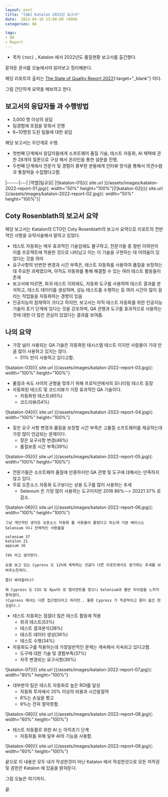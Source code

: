 ```yaml
---
layout: post
title: "[QA] Katalon 2022년 보고서"
date:  2023-04-10 13:00:00 +0900
categories: QA

tags:
- QA
- Report
---
```



* 목차
{:toc}
_
Katalon 에서 2022년도 품질현황 보고서를 출간했다.

묻혀둔 문서를 오늘에서야 읽어보고 정리해본다. 

해당 리포트의 출처는 [The State of Quality Report 2022](https://katalon.com/state-quality-2022-thank-you){:target="_blank"} 이다. 

그럼 간단하게 요약을 해보려고 한다. 

## 보고서의 응답자들 과 수행방법
- 3,000 명 이상의 응답
- 팀경험에 초점을 맞춰서 진행
- 6~10명정 도된 팀들에 대한 응답

해당 보고서는 두단계로 수행.
- 첫번째 단계에서 응답자들에게 소프트웨어 품질 기술, 테스트 자동화, AI 채택에 관한 28개의 질문으로 구성 해서 온라인을 통한 설문을 진행,
- 두번째 단계에서 전문가 및 경험이 풍부한 분들에게 인터뷰 방식을 통해서 의견수렴과 통잘력을 수집했다고함.

|------|---|
|역할|팀규모|
|![katalon-01]({{ site.url }}/assets/images/katalon-2022-report-01.jpg){: width="50%" height="100%"}|![katalon-02]({{ site.url }}/assets/images/katalon-2022-report-02.jpg){: width="50%" height="100%"}|

## Coty Rosenblath의 보고서 요약
해당 보고서는 Katalon의 CTO인 Coty Rosenblath의 보고서 요약으로 리포트의 전반적인 사항을 요약서술해서 말하고 있었다. 
- 테스트 자동화는 매우 효과적인 기술임에도 불구하고, 전문가들 중 절반 이하만이 이를 프로젝트에 적용한 것으로 나타났고 이는 이 기술을 구현하는 데 어려움이 있었다는 것을 의미
- 요구사항의 빈번한 변경과 시간 부족은, 테스트 자동화를 사용하여 품질을 보장하는 데 주요한 과제였으며, 아직도 자동화를 통해 해결할 수 있는 여러 테스트 활동들이 존재
- 보고서에 따르면, 회귀 테스트 이외에도, 자동화 도구를 사용하여 테스트 결과를 분석하고, 테스트 데이터를 생성하며, 성능 테스트를 수행하는 등 여러 시간이 많이 걸리는 작업들을 자동화하는 경향이 있음
- 인공지능의 잠재력이 크다고 하지만, 보고서는 아직 테스트 자동화를 위한 인공지능 기술이 초기 단계에 있다는 것을 강조하며, QA 관행과 도구를 효과적으로 사용하는 것에 대한 더 많은 관심이 있었다는 결과를 보여줌.

## 나의 요약

- 가장 널리 사용되는 QA 기술은 자동화된 테시스템 테스트 이지만 사람들이 기대 만큼 많이 사용하고 있지는 않다.
    - 51% 만이 사용하고 있다고함.
  
![katalon-03]({{ site.url }}/assets/images/katalon-2022-report-03.jpg){: width="100%" height="100%"}

  - 품질과 속도 사이의 균형을 맞추기 위해 프로덕션에서의 모니터링 테스트 등장
  - 자동화된 테스트 및 코드리뷰가 가장 효과적인 QA 기술이다.
    - 자동화된 테스트(65%)
    - 코드리뷰(54%)

![katalon-04]({{ site.url }}/assets/images/katalon-2022-report-04.jpg){: width="100%" height="100%"}

  - 잦은 요구 사항 변경과 품질을 보장할 시간 부족은 고품질 소프트웨어를 제공하는데 가장 많이 언급되는 문제이다.
    - 잦은 요구사항 변경(46%)
    - 품질보증 시간 부족(39%)

![katalon-05]({{ site.url }}/assets/images/katalon-2022-report-05.jpg){: width="100%" height="100%"}

  - 전문가들은 소프트웨어 품질에 만종하지만 QA 관행 및 도구에 대해서는 만족하지 않고 있다.
  - 무료 오픈소스 자동화 도구보다는 상용 도구를 많이 사용하는 추세
    - Selenium 은 가장 많이 사용하는 도구이지만 2018 86%--> 20221 37% 로 감소.

![katalon-06]({{ site.url }}/assets/images/katalon-2022-report-06.jpg){: width="100%" height="100%"}

```
그냥 개인적인 생각은 오픈소스 자동화 툴 사용율이 줄었다고 하는데 기본 베이스는 Selenium 이니 전체적인 사용율을 

selenium 37
katalon 21
appium 16

74% 라고 생각한다. 

요즘 보고 있는 Cypress 도 12%에 육박하는 것같다 다른 리포트에서도 증가하는 추세를 보여주는듯하다. 

좀더 봐야할라나? 

뭐 Cypress 도 CSS 및 Xpath 로 엘리먼트를 찾으니 Selenium과 별반 차이점을 느끼지 못하겠다. 
(Cypress 에서는 다른 접근법이라고 하지만.. 물론 Cypress 가 직관적이고 좀더 쉽긴 한것같다.)
```
  - 테스트 자동화는 점점더 많은 테스트 활동에 적용
    - 회귀 테스트(53%)
    - 테스트 결과분석(38%)
    - 테스트 데이터 생성(36%)
    - 테스트 수행(34%)
  - 자동화도구를 적용하는데 가장일반적인 문제는 계속해서 지속되고 있다고함.
    - 도구에 대한 기술 및 경험부족(37%)
    - 자주 변경되는 요구사항(36%)
  
  ![katalon-07]({{ site.url }}/assets/images/katalon-2022-report-07.jpg){: width="80%" height="100%"}

  - 대부분의 팀은 테스트 자동화로 높은 ROI를 달성
    - 자동화 투자에서 20% 이상의 비용과 시간을절약
    - 6%는 손실을 봤고
    - 9%는 전혀 절약못함.
  
  ![katalon-08]({{ site.url }}/assets/images/katalon-2022-report-08.jpg){: width="60%" height="100%"}

  - 테스트 자동활르 위한 AI 는 아직초기 단계
    - 자동화를 위해 일부 AI의 기능을 사용함.
  
![katalon-09]({{ site.url }}/assets/images/katalon-2022-report-09.jpg){: width="60%" height="100%"}

끝으로 이 내용은 모두 내가 작성한것이 아닌 Katalon 에서 작성한것으로 모든 저작권 및 권한은 Katalon 에 있음을 밝혀둔다. 

그럼 오늘은 여기까지..

끝.